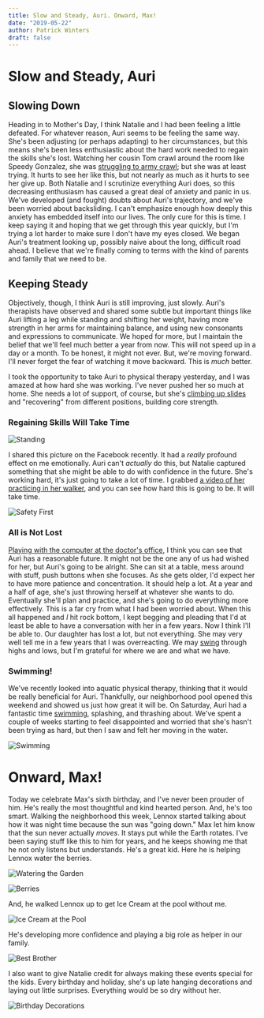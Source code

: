 ```yaml
---
title: Slow and Steady, Auri. Onward, Max!
date: "2019-05-22"
author: Patrick Winters
draft: false
---
```


# Slow and Steady, Auri

## Slowing Down

Heading in to Mother's Day, I think Natalie and I had been feeling a little defeated. For whatever reason, Auri seems to be feeling the same way. She's been adjusting (or perhaps adapting) to her circumstances, but this means she's been less enthusiastic about the hard work needed to regain the skills she's lost. Watching her cousin Tom crawl around the room like Speedy Gonzalez, she was [struggling to army crawl](https://photos.app.goo.gl/T1YRhQUUoD2Xv2YAA); but she was at least trying. It hurts to see her like this, but not nearly as much as it hurts to see her give up. Both Natalie and I scrutinize everything Auri does, so this decreasing enthusiasm has caused a great deal of anxiety and panic in us. We've developed (and fought) doubts about Auri's trajectory, and we've been worried about backsliding. I can't emphasize enough how deeply this anxiety has embedded itself into our lives. The only cure for this is time. I keep saying it and hoping that we get through this year quickly, but I'm trying a lot harder to make sure I don't have my eyes closed. We began Auri's treatment looking up, possibly naive about the long, difficult road ahead. I believe that we're finally coming to terms with the kind of parents and family that we need to be.

## Keeping Steady

Objectively, though, I think Auri is still improving, just slowly. Auri's therapists have observed and shared some subtle but important things like Auri lifting a leg while standing and shifting her weight, having more strength in her arms for maintaining balance, and using new consonants and expressions to communicate. We hoped for more, but I maintain the belief that we'll feel much better a year from now. This will not speed up in a day or a month. To be honest, it might not ever. But, we're moving forward. I'll never forget the fear of watching it move backward. This is _much_ better.

I took the opportunity to take Auri to physical therapy yesterday, and I was amazed at how hard she was working. I've never pushed her so much at home. She needs a lot of support, of course, but she's [climbing up slides](https://photos.app.goo.gl/8dUh4JHg3tmqSEwz8) and "recovering" from different positions, building core strength.

### Regaining Skills Will Take Time

![Standing](./standing.JPG)

I shared this picture on the Facebook recently. It had a *really* profound effect on me emotionally. Auri can't *actually* do this, but Natalie captured something that she might be able to do with confidence in the future. She's working hard, it's just going to take a lot of time. I grabbed [a video of her practicing in her walker](https://photos.app.goo.gl/itMC9qTjfSxtUX1h8), and you can see how hard this is going to be. It will take time.

![Safety First](./walker.jpg)

### All is Not Lost

[Playing with the computer at the doctor's office](https://photos.app.goo.gl/wkQ1Dcciko56ysqQA), I think you can see that Auri has a reasonable future. It might not be the one any of us had wished for her, but Auri's going to be alright. She can sit at a table, mess around with stuff, push buttons when she focuses. As she gets older, I'd expect her to have more patience and concentration. It should help a lot. At a year and a half of age, she's just throwing herself at whatever she wants to do. Eventually she'll plan and practice, and she's going to do everything more effectively. This is a far cry from what I had been worried about. When this all happened and *I* hit rock bottom, I kept begging and pleading that I'd at least be able to have a conversation with her in a few years. Now I think I'll be able to. Our daughter has lost a lot, but not everything. She may very well tell me in a few years that I was overreacting. We may [swing](https://photos.app.goo.gl/k2g9Lkowk8bdQrUg8) through highs and lows, but I'm grateful for where we are and what we have.

### Swimming!

We've recently looked into aquatic physical therapy, thinking that it would be really beneficial for Auri. Thankfully, our neighborhood pool opened this weekend and showed us just how great it will be. On Saturday, Auri had a fantastic time [swimming](https://photos.app.goo.gl/ggyTYnXvekduKnny9), splashing, and thrashing about. We've spent a couple of weeks starting to feel disappointed and worried that she's hasn't been trying as hard, but then I saw and felt her moving in the water.

![Swimming](./swimming.jpg)

# Onward, Max!
Today we celebrate Max's sixth birthday, and I've never been prouder of him. He's really the most thoughtful and kind hearted person. And, he's too smart. Walking the neighborhood this week, Lennox started talking about how it was night time because the sun was "going down." Max let him know that the sun never actually _moves_. It stays put while the Earth rotates. I've been saying stuff like this to him for years, and he keeps showing me that he not only listens but understands. He's a great kid. Here he is helping Lennox water the berries.

![Watering the Garden](./garden.jpg)

![Berries](./berries.jpg)

And, he walked Lennox up to get Ice Cream at the pool without me. 

![Ice Cream at the Pool](./pool.jpg)

He's developing more confidence and playing a big role as helper in our family.

![Best Brother](./crib.jpg)

I also want to give Natalie credit for always making these events special for the kids. Every birthday and holiday, she's up late hanging decorations and laying out little surprises. Everything would be so dry without her.

![Birthday Decorations](./decorations.jpg)
